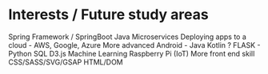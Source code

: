 # Interests / Future study areas

Spring Framework / SpringBoot
Java Microservices
Deploying apps to a cloud - AWS, Google, Azure
More advanced Android - Java
Kotlin ?
FLASK - Python
SQL
D3.js
Machine Learning
Raspberry Pi (IoT)
More front end skill CSS/SASS/SVG/GSAP HTML/DOM
